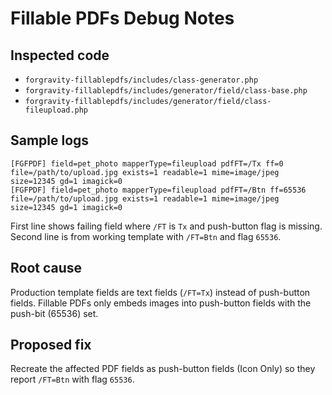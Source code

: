 # Fillable PDFs Debug Notes

## Inspected code
- `forgravity-fillablepdfs/includes/class-generator.php`
- `forgravity-fillablepdfs/includes/generator/field/class-base.php`
- `forgravity-fillablepdfs/includes/generator/field/class-fileupload.php`

## Sample logs
```
[FGFPDF] field=pet_photo mapperType=fileupload pdfFT=/Tx ff=0 file=/path/to/upload.jpg exists=1 readable=1 mime=image/jpeg size=12345 gd=1 imagick=0
[FGFPDF] field=pet_photo mapperType=fileupload pdfFT=/Btn ff=65536 file=/path/to/upload.jpg exists=1 readable=1 mime=image/jpeg size=12345 gd=1 imagick=0
```

First line shows failing field where `/FT` is `Tx` and push-button flag is missing. Second line is from working template with `/FT=Btn` and flag `65536`.

## Root cause
Production template fields are text fields (`/FT=Tx`) instead of push-button fields. Fillable PDFs only embeds images into push-button fields with the push-bit (65536) set.

## Proposed fix
Recreate the affected PDF fields as push-button fields (Icon Only) so they report `/FT=Btn` with flag `65536`.
